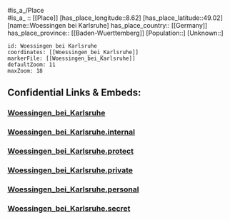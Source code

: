 ﻿---
location: [49.02,8.62] 
mapzoom: [7,12] 
mapmarker: city 
type: City
tags:
- geo/City


SpocWebEntityId: 35734
isDeleted: false
confidential: public

---
#is_a_/Place  
#is_a_ :: [[Place]] 
[has_place_longitude::8.62] 
[has_place_latitude::49.02] 
[name::Woessingen bei Karlsruhe] 
has_place_country:: [[Germany]]  
has_place_province:: [[Baden-Wuerttemberg]] 
[Population::] 
[Unknown::] 


```leaflet
id: Woessingen bei Karlsruhe
coordinates: [[Woessingen_bei_Karlsruhe]] 
markerFile: [[Woessingen_bei_Karlsruhe]] 
defaultZoom: 11 
maxZoom: 18
```


## Confidential Links & Embeds: 

### [Woessingen_bei_Karlsruhe](/_public/Earth/Continent/Europe/Europe~Central/Germany/Germany~West/Baden-Wuerttemberg/counties~BW/Karlsruhe/cities~Karlsruhe/Walzbachtal/City/Woessingen_bei_Karlsruhe.md) 

### [Woessingen_bei_Karlsruhe.internal](/_internal/Earth/Continent/Europe/Europe~Central/Germany/Germany~West/Baden-Wuerttemberg/counties~BW/Karlsruhe/cities~Karlsruhe/Walzbachtal/City/Woessingen_bei_Karlsruhe.internal.md) 

### [Woessingen_bei_Karlsruhe.protect](/_protect/Earth/Continent/Europe/Europe~Central/Germany/Germany~West/Baden-Wuerttemberg/counties~BW/Karlsruhe/cities~Karlsruhe/Walzbachtal/City/Woessingen_bei_Karlsruhe.protect.md) 

### [Woessingen_bei_Karlsruhe.private](/_private/Earth/Continent/Europe/Europe~Central/Germany/Germany~West/Baden-Wuerttemberg/counties~BW/Karlsruhe/cities~Karlsruhe/Walzbachtal/City/Woessingen_bei_Karlsruhe.private.md) 

### [Woessingen_bei_Karlsruhe.personal](/_personal/Earth/Continent/Europe/Europe~Central/Germany/Germany~West/Baden-Wuerttemberg/counties~BW/Karlsruhe/cities~Karlsruhe/Walzbachtal/City/Woessingen_bei_Karlsruhe.personal.md) 

### [Woessingen_bei_Karlsruhe.secret](/_secret/Earth/Continent/Europe/Europe~Central/Germany/Germany~West/Baden-Wuerttemberg/counties~BW/Karlsruhe/cities~Karlsruhe/Walzbachtal/City/Woessingen_bei_Karlsruhe.secret.md) 
